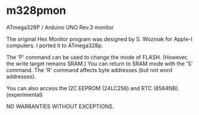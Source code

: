 # m328pmon
ATmega328P / Arduino UNO Rev.3 monitor

The original Hex Monitor program was designed by S. Wozniak for Apple-I computers. I ported it to ATmega328p.

The 'P' command can be used to change the mode of FLASH. (However, the write target remains SRAM.)
You can return to SRAM mode with the 'S' command.
The 'R' command affects byte addresses (but not word addresses).

You can also access the I2C EEPROM (24LC256) and RTC (8564NB). (experimental)

NO WARRANTIES WITHOUT EXCEPTIONS.